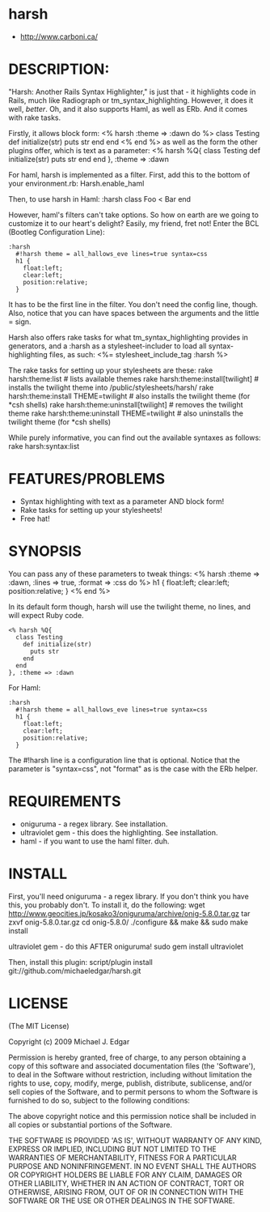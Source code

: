 harsh
=====
* http://www.carboni.ca/

DESCRIPTION:
============
"Harsh: Another Rails Syntax Highlighter," is just that - it highlights code
in Rails, much like Radiograph or tm_syntax_highlighting. However, it does it well, _better_.
Oh, and it also supports Haml, as well as ERb. And it comes with rake tasks.

Firstly, it allows block form:
    <% harsh :theme => :dawn do %>
      class Testing
        def initialize(str)
          puts str
        end
      end
    <% end %>
as well as the form the other plugins offer, which is text as a parameter:
    <% harsh %Q{
      class Testing
        def initialize(str)
          puts str
        end
      end
    }, :theme => :dawn
    
For haml, harsh is implemented as a filter. First, add this to the bottom of your environment.rb:
    Harsh.enable_haml
    
Then, to use harsh in Haml:
    :harsh
      class Foo < Bar
      end

However, haml's filters can't take options. So how on earth are we going to customize it to our
heart's delight? Easily, my friend, fret not! Enter the BCL (Bootleg Configuration Line):

    :harsh
      #!harsh theme = all_hallows_eve lines=true syntax=css
      h1 {
        float:left;
        clear:left;
        position:relative;
      }

It has to be the first line in the filter. You don't need the config line, though. Also, notice
that you can have spaces between the arguments and the little = sign.

Harsh also offers rake tasks for what tm_syntax_highlighting provides in generators,
and a :harsh as a stylesheet-includer to load all syntax-highlighting files, as such:
    <%= stylesheet_include_tag :harsh %>

The rake tasks for setting up your stylesheets are these:
    rake harsh:theme:list # lists available themes
    rake harsh:theme:install[twilight] # installs the twilight theme into /public/stylesheets/harsh/
    rake harsh:theme:install THEME=twilight # also installs the twilight theme (for *csh shells)
    rake harsh:theme:uninstall[twilight] # removes the twilight theme
    rake harsh:theme:uninstall THEME=twilight # also uninstalls the twilight theme (for *csh shells)
    
While purely informative, you can find out the available syntaxes as follows:
    rake harsh:syntax:list

FEATURES/PROBLEMS
=================

* Syntax highlighting with text as a parameter AND block form!
* Rake tasks for setting up your stylesheets!
* Free hat!

SYNOPSIS
========

You can pass any of these parameters to tweak things:
    <% harsh :theme => :dawn, :lines => true, :format => :css do %>
      h1 {
        float:left;
        clear:left;
        position:relative;
      }
    <% end %>
    
In its default form though, harsh will use the twilight theme, no lines, and
will expect Ruby code.

    <% harsh %Q{
      class Testing
        def initialize(str)
          puts str
        end
      end
    }, :theme => :dawn
    
For Haml:

    :harsh
      #!harsh theme = all_hallows_eve lines=true syntax=css
      h1 {
        float:left;
        clear:left;
        position:relative;
      }
      
The #!harsh line is a configuration line that is optional. Notice that the parameter is "syntax=css",
not "format" as is the case with the ERb helper.

REQUIREMENTS
============

* oniguruma - a regex library. See installation.
* ultraviolet gem - this does the highlighting. See installation.
* haml - if you want to use the haml filter. duh.

INSTALL
=======

First, you'll need oniguruma - a regex library. If you don't think you have this, you probably don't.
To install it, do the following:
    wget http://www.geocities.jp/kosako3/oniguruma/archive/onig-5.8.0.tar.gz
    tar zxvf onig-5.8.0.tar.gz
    cd onig-5.8.0/
    ./configure && make && sudo make install

ultraviolet gem - do this AFTER oniguruma!
    sudo gem install ultraviolet
    
Then, install this plugin:
    script/plugin install git://github.com/michaeledgar/harsh.git

LICENSE
=======

(The MIT License)

Copyright (c) 2009 Michael J. Edgar

Permission is hereby granted, free of charge, to any person obtaining
a copy of this software and associated documentation files (the
'Software'), to deal in the Software without restriction, including
without limitation the rights to use, copy, modify, merge, publish,
distribute, sublicense, and/or sell copies of the Software, and to
permit persons to whom the Software is furnished to do so, subject to
the following conditions:

The above copyright notice and this permission notice shall be
included in all copies or substantial portions of the Software.

THE SOFTWARE IS PROVIDED 'AS IS', WITHOUT WARRANTY OF ANY KIND,
EXPRESS OR IMPLIED, INCLUDING BUT NOT LIMITED TO THE WARRANTIES OF
MERCHANTABILITY, FITNESS FOR A PARTICULAR PURPOSE AND NONINFRINGEMENT.
IN NO EVENT SHALL THE AUTHORS OR COPYRIGHT HOLDERS BE LIABLE FOR ANY
CLAIM, DAMAGES OR OTHER LIABILITY, WHETHER IN AN ACTION OF CONTRACT,
TORT OR OTHERWISE, ARISING FROM, OUT OF OR IN CONNECTION WITH THE
SOFTWARE OR THE USE OR OTHER DEALINGS IN THE SOFTWARE.
